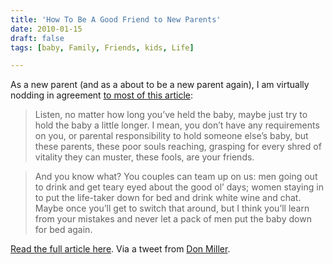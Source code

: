 ```yaml
---
title: 'How To Be A Good Friend to New Parents'
date: 2010-01-15
draft: false
tags: [baby, Family, Friends, kids, Life]

---
```


As a new parent (and as a about to be a new parent again), I am virtually nodding in agreement [to most of this article](http://writetomean.com/father-ness/how-to-be-a-good-friend-to-new-parents/):

> Listen, no matter how long you’ve held the baby, maybe just try to hold the baby a little longer. I mean, you don’t have any requirements on you, or parental responsibility to hold someone else’s baby, but these parents, these poor souls reaching, grasping for every shred of vitality they can muster, these fools, are your friends.

> And you know what? You couples can team up on us: men going out to drink and get teary eyed about the good ol’ days; women staying in to put the life-taker down for bed and drink white wine and chat. Maybe once you’ll get to switch that around, but I think you’ll learn from your mistakes and never let a pack of men put the baby down for bed again.

[Read the full article here](http://writetomean.com/father-ness/how-to-be-a-good-friend-to-new-parents/). Via a tweet from [Don Miller](http://twitter.com/donmilleris/status/7795610076).